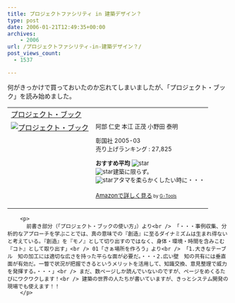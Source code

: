 ```yaml
---
title: プロジェクトファシリティ in 建築デザイン？
type: post
date: 2006-01-21T12:49:35+00:00
archives:
    - 2006
url: /プロジェクトファシリティ-in-建築デザイン？/
post_views_count:
  - 1537

---
```

何がきっかけで買っておいたのか忘れてしまいましたが、「プロジェクト・ブック」を読み始めました。

<table  border="0" cellpadding="5">
  <tr>
    <td colspan="2">
      <a href="http://www.amazon.co.jp/exec/obidos/ASIN/4395241018/konnokiyotaka-22/ref=nosim/" target="_blank">プロジェクト・ブック</a>
    </td>
  </tr>
  
  <tr>
    <td valign="top">
      <a href="http://www.amazon.co.jp/exec/obidos/ASIN/4395241018/konnokiyotaka-22/ref=nosim/" target="_blank"><img src="https://i2.wp.com/images.amazon.com/images/P/4395241018.09._SCMZZZZZZZ_.jpg" border="0" alt="プロジェクト・ブック" data-recalc-dims="1" /></a>
    </td>
    <td valign="top">
      <font size="-1">阿部 仁史 本江 正茂 小野田 泰明 </p>
      <p>
        彰国社 2005-03<br />売り上げランキング : 27,825
      </p>
      <p>
        <strong>おすすめ平均 </strong><img src="https://i2.wp.com/g-images.amazon.com/images/G/01/detail/stars-4-5.gif" alt="star" data-recalc-dims="1" /><br /><img src="https://i1.wp.com/g-images.amazon.com/images/G/01/detail/stars-5-0.gif" alt="star" data-recalc-dims="1" />建築に限らず。<br /><img src="https://i2.wp.com/g-images.amazon.com/images/G/01/detail/stars-4-0.gif" alt="star" data-recalc-dims="1" />アタマを柔らかくしたい時に・・・
      </p>
      <p>
        <a href="http://www.amazon.co.jp/exec/obidos/ASIN/4395241018/konnokiyotaka-22/ref=nosim/" target="_blank">Amazonで詳しく見る</a></font><font size="-2"> by <a href="http://www.goodpic.com/mt/aws/index.html" >G-Tools</a></font></td> </tr> </table> 
        
        <p>
          前書き部分（「プロジェクト・ブックの使い方」）より<br /> 「・・・事例収集、分析的なアプローチを学ぶことでは、真の意味での『創造』に至るダイナミズムは生まれ得ないと考えている。『創造』を『モノ』として切り出すのではなく、身体・環境・時間を含みこむ『コト』として取り出す」<br /> 01「さぁ場所を作ろう」より<br /> 「1.大きなテーブル　知の加工には適切な広さを持った平らな面が必要だ。・・・2.広い壁　知の共有には垂直面が有効だ。一瞥で状況が把握できるというメリットを活用して、知識交換、意見整理で威力を発揮する。・・・」<br /> まだ、数ページしか読んでいないのですが、ページをめくるたびにワクワクします！<br /> 建築の世界の人たちが書いていますが、きっとシステム開発の現場でも使えます！！
        </p>